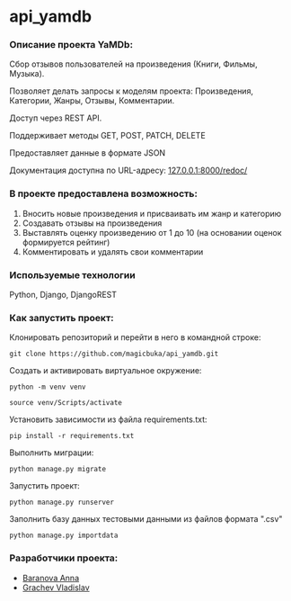 # api_yamdb

### Описание проекта YaMDb:

Cбор отзывов пользователей на произведения (Книги, Фильмы, Музыка).

Позволяет делать запросы к моделям проекта: Произведения, Категории, Жанры, Отзывы, Комментарии.

Доступ через REST API.

Поддерживает методы GET, POST, PATCH, DELETE

Предоставляет данные в формате JSON

Документация доступна по URL-адресу: [127.0.0.1:8000/redoc/](http://127.0.0.1:8000/redoc/)

### В проекте предоставлена возможность:
   1. Вносить новые произведения и присваивать им жанр и категорию
   2. Создавать отзывы на произведения
   3. Выставлять оценку произведению от 1 до 10 (на основании оценок формируется рейтинг) 
   4. Комментировать и удалять свои комментарии

### Используемые технологии

   Python, Django, DjangoREST

### Как запустить проект:

Клонировать репозиторий и перейти в него в командной строке:

```
git clone https://github.com/magicbuka/api_yamdb.git
```

Cоздать и активировать виртуальное окружение:

```
python -m venv venv
```

```
source venv/Scripts/activate
```

Установить зависимости из файла requirements.txt:

```
pip install -r requirements.txt
```

Выполнить миграции:

```
python manage.py migrate
```

Запустить проект:

```
python manage.py runserver
```

Заполнить базу данных тестовыми данными из файлов формата ".csv"

```
python manage.py importdata
```

### Разработчики проекта:
- [Baranova Anna](https://github.com/magicbuka)
- [Grachev Vladislav](https://github.com/grachevvladislav)
